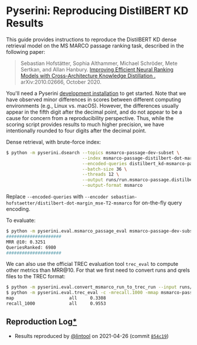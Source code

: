 # Pyserini: Reproducing DistilBERT KD Results

This guide provides instructions to reproduce the DistilBERT KD dense retrieval model on the MS MARCO passage ranking task, described in the following paper:

> Sebastian Hofstätter, Sophia Althammer, Michael Schröder, Mete Sertkan, and Allan Hanbury. [Improving Efficient Neural Ranking Models with Cross-Architecture Knowledge Distillation
.](https://arxiv.org/abs/2010.02666) arXiv:2010.02666, October 2020. 

You'll need a Pyserini [development installation](https://github.com/castorini/pyserini#development-installation) to get started.
Note that we have observed minor differences in scores between different computing environments (e.g., Linux vs. macOS).
However, the differences usually appear in the fifth digit after the decimal point, and do not appear to be a cause for concern from a reproducibility perspective.
Thus, while the scoring script provides results to much higher precision, we have intentionally rounded to four digits after the decimal point.

Dense retrieval, with brute-force index:

```bash
$ python -m pyserini.dsearch --topics msmarco-passage-dev-subset \
                             --index msmarco-passage-distilbert-dot-margin_mse-T2-bf \
                             --encoded-queries distilbert_kd-msmarco-passage-dev-subset \
                             --batch-size 36 \
                             --threads 12 \
                             --output runs/run.msmarco-passage.distilbert-dot-margin_mse-T2.bf.tsv \
                             --output-format msmarco
```

Replace `--encoded-queries` with `--encoder sebastian-hofstaetter/distilbert-dot-margin_mse-T2-msmarco` for on-the-fly query encoding.

To evaluate:

```bash
$ python -m pyserini.eval.msmarco_passage_eval msmarco-passage-dev-subset runs/run.msmarco-passage.distilbert-dot-margin_mse-T2.bf.tsv
#####################
MRR @10: 0.3251
QueriesRanked: 6980
#####################
```

We can also use the official TREC evaluation tool `trec_eval` to compute other metrics than MRR@10. 
For that we first need to convert runs and qrels files to the TREC format:

```bash
$ python -m pyserini.eval.convert_msmarco_run_to_trec_run --input runs/run.msmarco-passage.distilbert-dot-margin_mse-T2.bf.tsv --output runs/run.msmarco-passage.distilbert-dot-margin_mse-T2.bf.trec
$ python -m pyserini.eval.trec_eval -c -mrecall.1000 -mmap msmarco-passage-dev-subset runs/run.msmarco-passage.distilbert-dot-margin_mse-T2.bf.trec
map                     all     0.3308
recall_1000             all     0.9553
```

## Reproduction Log[*](reproducibility.md)

+ Results reproduced by [@lintool](https://github.com/lintool) on 2021-04-26 (commit [`854c19`](https://github.com/castorini/pyserini/commit/854c1930ba00819245c0a9fbcf2090ce14db4db0))
